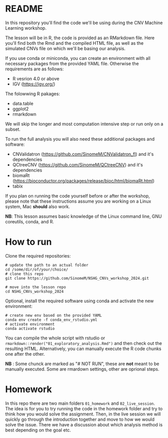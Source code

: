 # README

In this repository you'll find the code we'll be using during the CNV Machine
Learning workshop.

The lesson will be in R, the code is provided as an RMarkdown file. Here you'll
find both the Rmd and the compiled HTML file, as well as the simulated CNVs
file on which we'll be basing our analysis.

If you use conda or miniconda, you can create an environment with all necessary
packages from the provided YAML file. Otherwise the requirements are as follows:

- R vesrion 4.0 or above
- IGV (https://igv.org/)

The folowwing R pakages:

- data.table
- ggplot2
- rmarkdown

We will skip the longer and most computation intensive step or run only on a subset.

To run the full analysis you will also need these additional packages and software:

- CNValidatron (https://github.com/SinomeM/CNValidatron_fl) and it's dependencies
- QCtreeCNV (https://github.com/SinomeM/QCtreeCNV) and it's dependencies
- biomaRt (https://bioconductor.org/packages/release/bioc/html/biomaRt.html)
- tabix


If you plan on running the code yourself before or after the workshop, please
note that these instructions assume you are working on a Linux system, Mac **should**
also work.

**NB**: This lesson assumes basic knowledge of the Linux command line, GNU coreutils, conda, and R.

# How to run

Clone the required repositories:

```
# update the path to an actual folder
cd /some/dir/of/your/choice/
# clone this repo
git clone https://github.com/SinomeM/NSHG_CNVs_workshop_2024.git

# move into the lesson repo
cd NSHG_CNVs_workshop_2024
```

Optional, install the required software using conda and activate the new environment:

```
# create new env based on the provided YAML
conda env create -f conda_env_rstudio.yml
# activate environment
conda activate rstudio
```

You can compile the whole script with rstudio or
`rmarkdown::render("01_exploratory_analysis.Rmd")` and then check out the resulting
HTML.
Alternatively, you can manually execute the R code chunks one after the other.

**NB** : Some chunck are marked as "# NOT RUN", these are **not** meant to be manually
executed. Some are rmardown settings, other are oprional steps.

# Homework

In this repo there are two main folders `01_homework` and `02_live_session`.
The idea is for you to try running the code in the homework folder and
try to think how you would solve the assignment. Then, in the live session
we will quickly go through the introduction together and move to how we would
solve the issue. There we have a discussion about which analysis method is best depending
on the goal etc.
